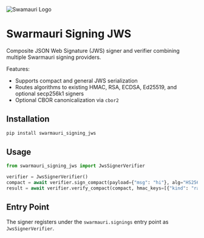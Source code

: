 ![Swamauri Logo](https://res.cloudinary.com/dbjmpekvl/image/upload/v1730099724/Swarmauri-logo-lockup-2048x757_hww01w.png)

# Swarmauri Signing JWS

Composite JSON Web Signature (JWS) signer and verifier combining multiple
Swarmauri signing providers.

Features:
- Supports compact and general JWS serialization
- Routes algorithms to existing HMAC, RSA, ECDSA, Ed25519, and optional
  secp256k1 signers
- Optional CBOR canonicalization via `cbor2`

## Installation

```bash
pip install swarmauri_signing_jws
```

## Usage

```python
from swarmauri_signing_jws import JwsSignerVerifier

verifier = JwsSignerVerifier()
compact = await verifier.sign_compact(payload={"msg": "hi"}, alg="HS256", key={"kind": "raw", "key": "secret"})
result = await verifier.verify_compact(compact, hmac_keys=[{"kind": "raw", "key": "secret"}])
```

## Entry Point

The signer registers under the `swarmauri.signings` entry point as
`JwsSignerVerifier`.
